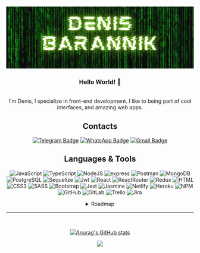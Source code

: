 ![iGorillaz GitHub Banner](https://github.com/iGorillaz/iGorillaz/blob/main/assets/Untitled.png)

<div align="center">

### Hello World! :wave:

<br>
I'm Denis, I specialize in front-end development. I like to being part of cool interfaces, and amazing web apps.

## Contacts

[![Telegram Badge](https://img.shields.io/badge/-Telegram-101A02?style=for-the-badge&logo=telegram)](https://t.me/d3nis_barannik) [![WhatsApp Badge](https://img.shields.io/badge/-WhatsApp-101A02?style=for-the-badge&logo=whatsapp)](https://api.whatsapp.com/send?phone=79780797955) [![Gmail Badge](https://img.shields.io/badge/-Gmail-101A02?style=for-the-badge&logo=gmail)](mailto:barannik.denis.92@gmail.com)

## Languages & Tools

![JavaScript](https://img.shields.io/badge/-JavaScript-101A02?style=for-the-badge&logo=javascript) ![TypeScript](https://img.shields.io/badge/-typeScript-101A02?style=for-the-badge&logo=typescript) ![NodeJS](https://img.shields.io/badge/-Node.JS-101A02?style=for-the-badge&logo=node.js) ![express](https://img.shields.io/badge/-express-101A02?style=for-the-badge&logo=express) ![Postman](https://img.shields.io/badge/postman-101A02?style=for-the-badge&logo=postman) ![MongoDB](https://img.shields.io/badge/-mongodb-101A02?style=for-the-badge&logo=mongodb) ![PostgreSQL](https://img.shields.io/badge/-Postgresql-101A02?style=for-the-badge&logo=postgresql) ![Sequelize](https://img.shields.io/badge/-sequelize-101A02?style=for-the-badge&logo=sequelize) ![Jwt](https://img.shields.io/badge/JWT-101A02?style=for-the-badge&logo=jsonwebtokens) ![React](https://img.shields.io/badge/-React-101A02?style=for-the-badge&logo=react) ![ReactRouter](https://img.shields.io/badge/React_Router-101A02?style=for-the-badge&logo=react-router) ![Redux](https://img.shields.io/badge/-Redux-101A02?style=for-the-badge&logo=redux&logoColor=D74DF3) ![HTML](https://img.shields.io/badge/-html5-101A02?style=for-the-badge&logo=html5) ![CSS3](https://img.shields.io/badge/-CSS3-101A02?style=for-the-badge&logo=css3&logoColor=64A0E6) ![SASS](https://img.shields.io/badge/-sass-101A02?style=for-the-badge&logo=sass) ![Bootstrap](https://img.shields.io/badge/Bootstrap-101A02?style=for-the-badge&logo=bootstrap) ![Jest](https://img.shields.io/badge/-jest-101A02?style=for-the-badge&logo=jest&logoColor=FD7081) ![Jasmine](https://img.shields.io/badge/-jasmine-101A02?style=for-the-badge&logo=jasmine&logoColor=B66AAE) ![Netlify](https://img.shields.io/badge/-Netlify-101A02?style=for-the-badge&logo=netlify) ![Heroku](https://img.shields.io/badge/-heroku-101A02?style=for-the-badge&logo=heroku&logoColor=B25AFF) ![NPM](https://img.shields.io/badge/-npm-101A02?style=for-the-badge&logo=npm) ![GitHub](https://img.shields.io/badge/-github-101A02?style=for-the-badge&logo=github) ![GitLab](https://img.shields.io/badge/-gitlab-101A02?style=for-the-badge&logo=gitLab) ![Trello](https://img.shields.io/badge/-trello-101A02?style=for-the-badge&logo=trello&logoColor=66A1E7) ![Jira](https://img.shields.io/badge/-jira-101A02?style=for-the-badge&logo=jira&logoColor=2170CC)

<details>
<summary>Roadmap</summary>
<br>

![Angular](https://img.shields.io/badge/-angular-101A02?style=for-the-badge&logo=angular&logoColor=FC0221) ![Vue](https://img.shields.io/badge/-Vue-101A02?style=for-the-badge&logo=Vue.JS) ![MobX](https://img.shields.io/badge/-MobX-101A02?style=for-the-badge&logo=MobX) ![NgRx](https://img.shields.io/badge/-NgRx-101A02?style=for-the-badge&logo=reactivex&logoColor=990DB6) ![React Native](https://img.shields.io/badge/-ReactNative-101A02?style=for-the-badge&logo=react) ![Next.js](https://img.shields.io/badge/-Next.JS-101A02?style=for-the-badge&logo=next.js) ![Docker](https://img.shields.io/badge/-Docker-101A02?style=for-the-badge&logo=docker)

<br>

</details>

---

<br>

[![Anurag's GitHub stats](https://github-readme-stats.vercel.app/api?username=iGorillaz&hide=issues&count_private=true&show_icons=true&theme=merko)](https://github.com/iGorillaz)

![](https://komarev.com/ghpvc/?username=iGorillaz&style=for-the-badge&color=green)

</div>
